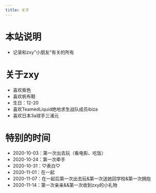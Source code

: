 ```yaml
---
title: 关于
---
```


# 本站说明
- 记录和zxy"小朋友"有关的所有

# 关于zxy
- 喜欢紫色
- 喜欢帆布鞋
- 生日：12-20
- 喜欢TeamedLiquid绝地求生战队成员ibiza
- 喜欢日本3a球手三浦元

# 特别的时间
- 2020-10-03：第一次出去玩（看电影、吃饭）
- 2020-10-24：第一次牵手
- 2020-10-31：♡表白♡
- 2020-11-01：在一起
- 2020-11-07：在一起后第一次出去玩&第一次送她回学校&第一次拥抱
- 2020-11-14：第一次亲亲&&第一次收到zxy的小礼物